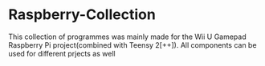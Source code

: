 # Raspberry-Collection
This collection of programmes was mainly made for the Wii U Gamepad Raspberry Pi project(combined with Teensy 2[++]). All components can be used for different prjects as well
